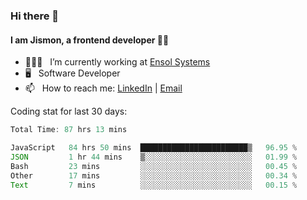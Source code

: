 ### Hi there 👋

#### I am Jismon, a frontend developer 👦🏻

- 🧑🏻‍💻   &nbsp; I’m currently working at <a href='https://www.ensolsystems.com/' target="_blank">Ensol Systems</a>
- 🖥   &nbsp; Software Developer
- 📫   &nbsp; How to reach me: <a href='https://www.linkedin.com/in/jismonthomas/'>LinkedIn</a> | <a href='mailto:hellojismonthomas@gmail.com'>Email</a>

Coding stat for last 30 days:
<!--START_SECTION:waka-->

```javascript
Total Time: 87 hrs 13 mins

JavaScript   84 hrs 50 mins  ████████████████████████▒   96.95 %
JSON         1 hr 44 mins    ▒░░░░░░░░░░░░░░░░░░░░░░░░   01.99 %
Bash         23 mins         ░░░░░░░░░░░░░░░░░░░░░░░░░   00.45 %
Other        17 mins         ░░░░░░░░░░░░░░░░░░░░░░░░░   00.34 %
Text         7 mins          ░░░░░░░░░░░░░░░░░░░░░░░░░   00.15 %
```

<!--END_SECTION:waka-->

<!--
**jismonthomas/jismonthomas** is a ✨ _special_ ✨ repository because its `README.md` (this file) appears on your GitHub profile.

Here are some ideas to get you started:

- 🔭 I’m currently working on ...
- 🌱 I’m currently learning ...
- 👯 I’m looking to collaborate on ...
- 🤔 I’m looking for help with ...
- 💬 Ask me about ...
- 📫 How to reach me: ...
- 😄 Pronouns: ...
- ⚡ Fun fact: ...
-->

